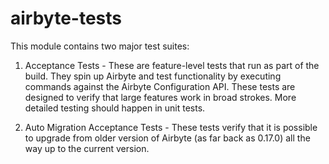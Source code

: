 # airbyte-tests

This module contains two major test suites:

1. Acceptance Tests - These are feature-level tests that run as part of the build. 
    They spin up Airbyte and test functionality by executing commands against the Airbyte Configuration API.
    These tests are designed to verify that large features work in broad strokes. 
    More detailed testing should happen in unit tests.

2. Auto Migration Acceptance Tests - These tests verify that it is possible to upgrade from older version of Airbyte 
    (as far back as 0.17.0) all the way up to the current version.
